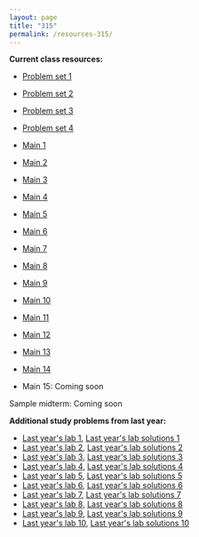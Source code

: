 ```yaml
---
layout: page
title: "315"
permalink: /resources-315/
---
```


**Current class resources:**

* [Problem set 1](/assets/315/pset1.pdf)
* [Problem set 2](/assets/315/pset2.pdf)
* [Problem set 3](/assets/315/pset3.pdf)
* [Problem set 4](/assets/315/pset4.pdf)

* [Main 1](/assets/315/main1.pdf)
* [Main 2](/assets/315/main2.pdf)
* [Main 3](/assets/315/main3.pdf)
* [Main 4](/assets/315/main4.pdf)
* [Main 5](/assets/315/main5.pdf)
* [Main 6](/assets/315/main6.pdf)
* [Main 7](/assets/315/main7.pdf)
* [Main 8](/assets/315/main8.pdf)
* [Main 9](/assets/315/main9.pdf)
* [Main 10](/assets/315/main10.pdf)
* [Main 11](/assets/315/main11.pdf)
* [Main 12](/assets/315/main12.pdf)
* [Main 13](/assets/315/main13.pdf)
* [Main 14](/assets/315/main14.pdf)
* Main 15: Coming soon

Sample midterm: Coming soon

**Additional study problems from last year:**

* [Last year's lab 1](/assets/315/lab-1.pdf), [Last year's lab solutions 1](/assets/315/lab-1-sols.pdf)
* [Last year's lab 2](/assets/315/lab-2.pdf), [Last year's lab solutions 2](/assets/315/lab-2-sols.pdf)
* [Last year's lab 3](/assets/315/lab-3.pdf), [Last year's lab solutions 3](/assets/315/lab-3-sols.pdf)
* [Last year's lab 4](/assets/315/lab-4.pdf), [Last year's lab solutions 4](/assets/315/lab-4-sols.pdf)
* [Last year's lab 5](/assets/315/lab-5.pdf), [Last year's lab solutions 5](/assets/315/lab-5-sols.pdf)
* [Last year's lab 6](/assets/315/lab-6.pdf), [Last year's lab solutions 6](/assets/315/lab-6-sols.pdf)
* [Last year's lab 7](/assets/315/lab-7.pdf), [Last year's lab solutions 7](/assets/315/lab-7-sols.pdf)
* [Last year's lab 8](/assets/315/lab-8.pdf), [Last year's lab solutions 8](/assets/315/lab-8-sols.pdf)
* [Last year's lab 9](/assets/315/lab-9.pdf), [Last year's lab solutions 9](/assets/315/lab-9-sols.pdf)
* [Last year's lab 10](/assets/315/lab-10.pdf), [Last year's lab solutions 10](/assets/315/lab-10-sols.pdf)
